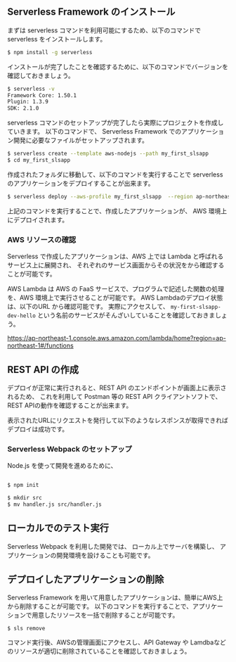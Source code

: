 ## Serverless Framework のインストール

まずは serverless コマンドを利用可能にするため、以下のコマンドで serverless をインストールします。

```bash
$ npm install -g serverless
```

インストールが完了したことを確認するために、以下のコマンドでバージョンを確認しておきましょう。

```bash
$ serverless -v
Framework Core: 1.50.1
Plugin: 1.3.9
SDK: 2.1.0
```

serverless コマンドのセットアップが完了したら実際にプロジェクトを作成していきます。
以下のコマンドで、 Serverless Framework でのアプリケーション開発に必要なファイルがセットアップされます。

```bash
$ serverless create --template aws-nodejs --path my_first_slsapp
$ cd my_first_slsapp
```

作成されたフォルダに移動して、以下のコマンドを実行することで serverless のアプリケーションをデプロイすることが出来ます。

```bash
$ serverless deploy --aws-profile my_first_slsapp  --region ap-northeast-1
```

上記のコマンドを実行することで、作成したアプリケーションが、
AWS 環境上にデプロイされます。

### AWS リソースの確認

Serverless で作成したアプリケーションは、AWS 上では Lambda と呼ばれるサービス上に展開され、
それぞれのサービス画面からその状況をから確認することが可能です。

AWS Lambda は AWS の FaaS サービスで、プログラムで記述した関数の処理を、AWS 環境上で実行させることが可能です。
AWS Lambdaのデプロイ状態は、以下のURL から確認可能です。
実際にアクセスして、 `my-first-slsapp-dev-hello` という名前のサービスがそんざいしていることを確認しておきましょう。

https://ap-northeast-1.console.aws.amazon.com/lambda/home?region=ap-northeast-1#/functions

## REST API の作成

デプロイが正常に実行されると、REST API のエンドポイントが画面上に表示されるため、
これを利用して Postman 等の REST API クライアントソフトで、REST APIの動作を確認することが出来ます。

表示されたURLにリクエストを発行して以下のようなレスポンスが取得できればデプロイは成功です。


### Serverless Webpack のセットアップ

Node.js を使って開発を進めるために、

```bash

```

```bash
$ npm init
```

```bash
$ mkdir src
$ mv handler.js src/handler.js

```





## ローカルでのテスト実行

Serverless Webpack を利用した開発では、 ローカル上でサーバを構築し、
アプリケーションの開発環境を設けることも可能です。



## デプロイしたアプリケーションの削除

Serverless Framework を用いて用意したアプリケーションは、簡単にAWS上から削除することが可能です。
以下のコマンドを実行することで、アプリケーションで用意したリソースを一括で削除することが可能です。

```
$ sls remove 
```

コマンド実行後、AWSの管理画面にアクセスし、API Gateway や Lamdbaなどのリソースが適切に削除されていることを確認しておきましょう。


